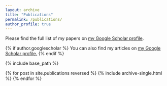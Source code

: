 ```yaml
---
layout: archive
title: "Publications"
permalink: /publications/
author_profile: true
---
```

Please find the full list of my papers on [my Google Scholar profile](https://scholar.google.com/citations?user=7wZkVT8AAAAJ&hl=en).

{% if author.googlescholar %}
  You can also find my articles on <u><a href="{{https://scholar.google.com/citations?user=7wZkVT8AAAAJ&hl=en}}">my Google Scholar profile</a>.</u>
{% endif %}

{% include base_path %}

{% for post in site.publications reversed %}
  {% include archive-single.html %}
{% endfor %}
